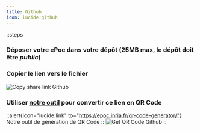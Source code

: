 ```yaml
---
title: Github
icon: lucide:github
---
```


::steps
### Déposer votre ePoc dans votre dépôt (25MB max, le dépôt doit être *public*)
### Copier le lien vers le fichier
![Copy share link Github](images/share-github.png)
### Utiliser [notre outil](/tools/qr-code-generator) pour convertir ce lien en QR Code
::alert{icon="lucide:link" to="https://epoc.inria.fr/qr-code-generator/"}
Notre outil de génération de QR Code
::
![Get QR Code Github](images/share-qr-github.png)
::

